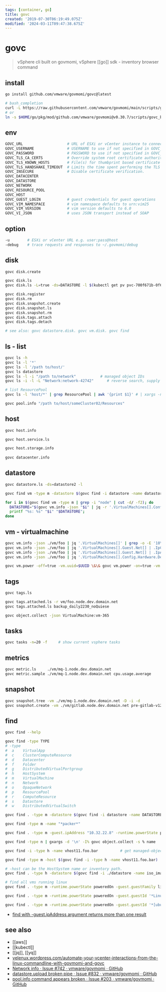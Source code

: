 ```yaml
---
tags: [container, go]
title: govc
created: '2019-07-30T06:19:49.075Z'
modified: '2024-03-11T09:47:38.675Z'
---
```


# govc

> vSphere cli built on govmomi, vSphere [[go]] sdk - inventory browser command

## install

```sh
go install github.com/vmware/govmomi/govc@latest

# bash_completion
curl -L https://raw.githubusercontent.com/vmware/govmomi/main/scripts/govc_bash_completion -o $HOMEBREW_PREFIX/etc/bash_completion.d/govc_bash_completion
# or
ln -s $HOME/go/pkg/mod/github.com/vmware/govmomi@v0.30.7/scripts/govc_bash_completion $HOMEBREW_PREFIX/etc/bash_completion.d/govc_bash_completion
```

## env

```sh
GOVC_URL                    # URL of ESXi or vCenter instance to connect to user:pass@host
GOVC_USERNAME               # USERNAME to use if not specified in GOVC_URL
GOVC_PASSWORD               # PASSWORD to use if not specified in GOVC_URL
GOVC_TLS_CA_CERTS           # Override system root certificate authorities
GOVC_TLS_KNOWN_HOSTS        # File(s) for thumbprint based certificate verification
GOVC_TLS_HANDSHAKE_TIMEOUT  # Limits the time spent performing the TLS handshake
GOVC_INSECURE               # Disable certificate verification.
GOVC_DATACENTER
GOVC_DATASTORE
GOVC_NETWORK
GOVC_RESOURCE_POOL
GOVC_HOST
GOVC_GUEST_LOGIN            # guest credentials for guest operations
GOVC_VIM_NAMESPACE          # vim namespace defaults to urn:vim25
GOVC_VIM_VERSION            # vim version defaults to 6.0
GOVC_VI_JSON                # uses JSON transport instead of SOAP
```

## option

```sh
-u        # ESXi or vCenter URL e.g. user:pass@host
-debug    # trace requests and responses to ~/.govmomi/debug
```

## disk

```sh
govc disk.create

govc disk.ls
govc disk.ls -L=true -ds=DATASTORE -l $(kubectl get pv pvc-700f671b-0f62-44eb-8bc3-b4e443b73a27 -o yaml|yq '.spec.csi.volumeHandle')

govc disk.register
govc disk.rm
govc disk.snapshot.create
govc disk.snapshot.ls
govc disk.snapshot.rm
govc disk.tags.attach
govc disk.tags.detach

# see also: govc datastore.disk. govc vm.disk. govc find
```

## ls - list

```sh
govc ls -h
govc ls -l '*'
govc ls -l '/path to/host/'
govc ls datastore
govc ls -l -i "/path to/network"           # managed object IDs
govc ls -i -l -L "Network:network-42742"      # reverse search, supply the -L switch

# list ResourcePool 
govc ls -l 'host/*' | grep ResourcePool | awk '{print $1}' # | xargs -n1 -t govc pool.info

govc pool.info "/path to/host/someCluster02/Resources"
```

## host

```sh
govc host.info

govc host.service.ls

govc host.storage.info
 
govc datacenter.info                              
```

## datastore

```sh
govc datastore.ls -ds=datastore2 -l

govc find vm -type m -datastore $(govc find -i datastore -name datastore3)

for i in $(govc find vm -type m | grep -i "node" | cut -d/ -f2); do
  DATASTORE="$(govc vm.info -json "$i" | jq -r '.VirtualMachines[].Config.Hardware.Device[] | select(.DeviceInfo.Label=="CD/DVD drive 1" ) | .Backing.FileName')";
  printf "%s: %s" "$i" "$DATASTORE";
done
```

## vm - virtualmachine

```sh
govc vm.info -json ./vm/foo | jq '.VirtualMachines[]' | grep -o -E '10\.32\.[0-9]{1,3}\.[0-9]{1,3}';
govc vm.info -json ./vm/foo | jq '.VirtualMachines[].Guest.Net[] | .IpConfig | .IpAddress'
govc vm.info -json ./vm/foo | jq '.VirtualMachines[].Guest.Net[] | .IpAddress[0]'   # find vm and its ip
govc vm.info -json ./vm/foo | jq '.VirtualMachines[].Config.Hardware.Device[] | select(.Key== 2000) | .CapacityInBytes';

govc vm.power -off=true -vm.uuid=$UUID \&\& govc vm.power -on=true -vm.uuid=$UUID;  # restart vm
```

## tags

```sh
govc tags.ls

govc tags.attached.ls -r vm/foo.node.dev.domain.net
govc tags.attached.ls backup_daily2230_noQuiese

govc object.collect -json VirtualMachine:vm-365
```

## tasks

```sh
govc tasks -n=20 -f     # show current vsphere tasks
```

## metrics

```sh
govc metric.ls     ./vm/mq-1.node.dev.domain.net
govc metric.sample ./vm/mq-1.node.dev.domain.net cpu.usage.average
```

## snapshot

```sh
govc snapshot.tree -vm ./vm/mq-1.node.dev.domain.net -D -i -d
govc snapshot.create -vm ./vm/gitlab.node.dev.domain.net pre-gitlab-v12-upgrade
```

## find

```sh
govc find --help

govc find -type TYPE
# -type 
#  a    VirtualApp
#  c    ClusterComputeResource
#  d    Datacenter
#  f    Folder
#  g    DistributedVirtualPortgroup
#  h    HostSystem
#  m    VirtualMachine
#  n    Network
#  o    OpaqueNetwork
#  p    ResourcePool
#  r    ComputeResource
#  s    Datastore
#  w    DistributedVirtualSwitch

govc find . -type m -datastore $(govc find -i datastore -name DATASTORE)

govc find -type m -name "*packer*"                                                # find vms which contain packer

govc find . -type m -guest.ipAddress "10.32.22.8" -runtime.powerState poweredOn   # find host by IP

govc find -type n | gxargs -d '\n' -I% govc object.collect -s % name              # find all network and get object-names

govc find -i -type h -name vhost11.foo.bar          # get managed-object-reference: "HostSystem:host-29240"

govc find -type m -host $(govc find -i -type h -name vhost11.foo.bar)

# -host can be the HostSystem name or inventory path.   
govc find . -type h -datastore $(govc find -i ./datastore -name iso_images)         # find hosts that have the datastore mounted using

# find all vms running linux
govc find . -type m -runtime.powerState poweredOn -guest.guestFamily linuxGuest

govc find . -type m -runtime.powerState poweredOn -guest.guestId '*Linux*'

govc find . -type m -runtime.powerState poweredOn -guest.guestId '*[ubuntu][Linux]*'
```

- [find with -guest.ipAddress argument returns more than one result](https://github.com/vmware/govmomi/issues/1089)

## see also

- [[aws]]
- [[kubectl]]
- [[jq]], [[yq]]
- [velenux.wordpress.com/automate-your-vcenter-interactions-from-the-linux-commandline-with-govmomi-and-govc](https://velenux.wordpress.com/2016/09/19/automate-your-vcenter-interactions-from-the-linux-commandline-with-govmomi-and-govc/)
- [Network info · Issue #742 · vmware/govmomi · GitHub](https://github.com/vmware/govmomi/issues/742)
- [datastore.upload broken pipe · Issue #832 · vmware/govmomi · GitHub](https://github.com/vmware/govmomi/issues/832)
- [pool.info command appears broken · Issue #203 · vmware/govmomi · GitHub](https://github.com/vmware/govmomi/issues/203#issuecomment-70699130)
